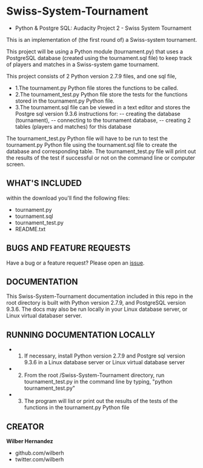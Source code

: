# Swiss-System-Tournament
- Python &amp; Postgre SQL: Audacity Project 2 - Swiss System Tournament


This is an implementation of (the first round of) a Swiss-system tournament.

This project will be using a Python module (tournament.py) that uses a PostgreSQL database (created using the tournament.sql file) to keep track of players and matches in a Swiss-system game tournament.

This project consists of 2 Python version 2.7.9 files, and one sql file,
- 1.The tournament.py Python file stores the functions to be called.  
- 2.The tournament_test.py Python file store the tests for the functions stored in the tournament.py Python file.
- 3.The tournament.sql file can be viewed in a text editor and stores the Postgre sql version 9.3.6 instructions for:
-- creating the database (tournament),
-- connecting to the tournament database,
-- creating 2 tables (players and matches) for this database  

The tournament_test.py Python file will have to be run to test the tournament.py Python file using the tournament.sql file to create the database and corresponding table.  The tournament_test.py file will print out the results of the test if successful or not on the command line or computer screen.


## WHAT'S INCLUDED
within the download you'll find the following files:
- tournament.py
- tournament.sql
- tournament_test.py
- README.txt


## BUGS AND FEATURE REQUESTS
Have a bug or a feature request? Please open an [issue](https://github.com/wilberh/Swiss-System-Tournament/issues/new).

## DOCUMENTATION
This Swiss-System-Tournament documentation included in this repo in the root directory is built with Python version 2.7.9, and PostgreSQL version 9.3.6.  The docs may also be run locally in your Linux database server, or Linux virtual databaser server.


## RUNNING DOCUMENTATION LOCALLY
- 1. If necessary, install Python version 2.7.9 and Postgre sql version 9.3.6 in a Linux database server or Linux virtual database server
- 2. From the root /Swiss-System-Tournament directory, run tournament_test.py in the command line by typing, "python tournament_test.py" 
- 3. The program will list or print out the results of the tests of the functions in the tournament.py Python file 


## CREATOR
**Wilber Hernandez**
- github.com/wilberh
- twitter.com/wilberh

